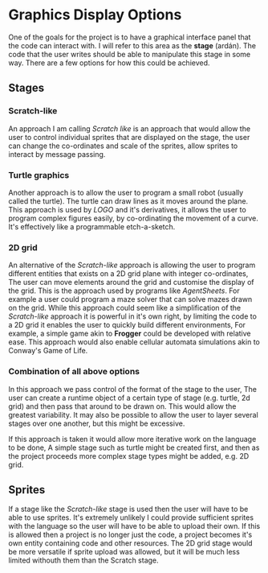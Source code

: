 # Graphics Display Options

One of the goals for the project is to have a graphical interface panel that the code can interact with. I will refer to this area as the **stage** (ardán). The code that the user writes should be able to manipulate this stage in some way. There are a few options for how this could be achieved.

## Stages

### Scratch-like

An approach I am calling *Scratch like* is an approach that would allow the user to control individual sprites that are displayed on the stage, the user can change the co-ordinates and scale of the sprites, allow sprites to interact by message passing.

### Turtle graphics

Another approach is to allow the user to program a small robot (usually called the turtle). The turtle can draw lines as it moves around the plane. This approach is used by *LOGO* and it's derivatives, it allows the user to program complex figures easily, by co-ordinating the movement of a curve. It's effectively like a programmable etch-a-sketch.

### 2D grid

An alternative of the *Scratch-like* approach is allowing the user to program different entities that exists on a 2D grid plane with integer co-ordinates, The user can move elements around the grid and customise the display of the grid. This is the approach used by programs like *AgentSheets*. For example a user could program a maze solver that can solve mazes drawn on the grid. While this approach could seem like a simplification of the *Scratch-like* approach it is powerful in it's own right, by limiting the code to a 2D grid it enables the user to quickly build different environments, For example, a simple game akin to **Frogger** could be developed with relative ease. This approach would also enable cellular automata simulations akin to Conway's Game of Life.

### Combination of all above options

In this approach we pass control of the format of the stage to the user, The user can create a runtime object of a certain type of stage (e.g. turtle, 2d grid) and then pass that around to be drawn on. This would allow the greatest variability. It may also be possible to allow the user to layer several stages over one another, but this might be excessive.

If this approach is taken it would allow more iterative work on the language to be done, A simple stage such as turtle might be created first, and then as the project proceeds more complex stage types might be added, e.g. 2D grid.

## Sprites

If a stage like the *Scratch-like* stage is used then the user will have to be able to use sprites. It's extremely unlikely I could provide sufficient sprites with the language so the user will have to be able to upload their own. If this is allowed then a project is no longer just the code, a project becomes it's own entity containing code and other resources. The 2D grid stage would be more versatile if sprite upload was allowed, but it will be much less limited withouth them than the Scratch stage.
